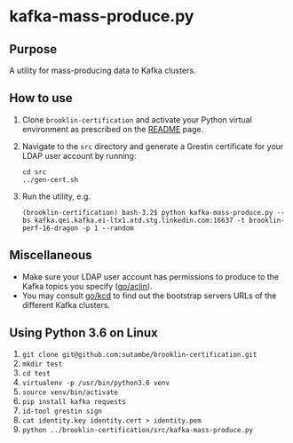 # kafka-mass-produce.py

## Purpose
A utility for mass-producing data to Kafka clusters.

## How to use
1. Clone `brooklin-certification` and activate your Python virtual environment as 
prescribed on the [README](../README.md) page.

2. Navigate to the `src` directory and generate a Grestin certificate for your LDAP user account by running:
   ```shell script
   cd src
   ../gen-cert.sh 
   ```
   
3. Run the utility, e.g.
    ```shell script   
    (brooklin-certification) bash-3.2$ python kafka-mass-produce.py --bs kafka.qei.kafka.ei-ltx1.atd.stg.linkedin.com:16637 -t brooklin-perf-16-dragon -p 1 --random
    ```

## Miscellaneous
- Make sure your LDAP user account has permissions to produce to the Kafka topics you specify ([go/aclin](https://aclin.nuage.prod.linkedin.com/)).
- You may consult [go/kcd](https://aclin.nuage.prod.linkedin.com/) to find out the bootstrap servers URLs of the different Kafka clusters.


## Using Python 3.6 on Linux

1. `git clone git@github.com:sutambe/brooklin-certification.git`
2. `mkdir test`
3. `cd test`
4. `virtualenv -p /usr/bin/python3.6 venv`
5. `source venv/bin/activate`
6. `pip install kafka requests`
7. `id-tool grestin sign`
8. `cat identity.key identity.cert > identity.pem`
9. `python ../brooklin-certification/src/kafka-mass-produce.py`

